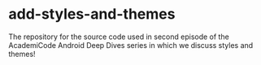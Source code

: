 add-styles-and-themes
=====================

The repository for the source code used in second episode of the AcademiCode Android Deep Dives series in which we discuss styles and themes!
